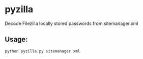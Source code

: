 # pyzilla
Decode Filezilla locally stored passwords from sitemanager.xml

## Usage:
    python pyzilla.py sitemanager.xml
